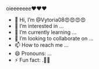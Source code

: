 oieeeeeee❤❤❤
- 👋 Hi, I’m @Vytoria08😍😍😍😍
- 👀 I’m interested in ...
- 🌱 I’m currently learning ...
- 💞️ I’m looking to collaborate on ...
- 📫 How to reach me ...
- 😄 Pronouns: ...
- ⚡ Fun fact: .💖🖤
<!---
Vytoria08/Vytoria08 is a ✨ special ✨ repository because its `README.md` (this file) appears on your GitHub profile.
You can click the Preview link to take a look at your c
